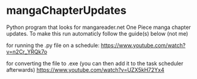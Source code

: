 # mangaChapterUpdates
Python program that looks for mangareader.net One Piece manga chapter updates. 
To make this run automaticly follow the guide(s) below (not me)

for running the .py file on a schedule:
  https://www.youtube.com/watch?v=n2Cr_YRQk7o
  
 for converting the file to .exe (you can then add it to the task scheduler afterwards)
  https://www.youtube.com/watch?v=UZX5kH72Yx4
